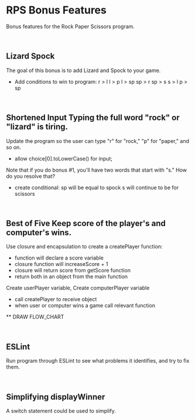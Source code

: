 # RPS Bonus Features

Bonus features for the Rock Paper Scissors program.

<br>

## Lizard Spock 
The goal of this bonus is to add Lizard and Spock to your game.

- Add conditions to win to program:
r > l
l > p
l > sp
sp > r
sp > s
s > l
p > sp
<br>

## Shortened Input Typing the full word "rock" or "lizard" is tiring. 
Update the program so the user can type "r" for "rock," "p" for "paper," and so on. 
- allow choice[0].toLowerCase() for input;


Note that if you do bonus #1, you'll have two words that start with "s." How do you resolve that?

- create conditional: 
sp will be equal to spock
s will continue to be for scissors


<br>

## Best of Five Keep score of the player's and computer's wins. 

Use closure and encapsulation to create a createPlayer function:
- function will declare a score variable
- closure function will increaseScore + 1
- closure will return score from getScore function
- return both in an object from the main function

Create userPlayer variable,
Create computerPlayer variable
  - call createPlayer to receive object
  - when user or computer wins a game call relevant function

** DRAW FLOW_CHART

<br>

## ESLint
Run program through ESLint to see what problems it identifies, and try to fix them.

<br>

## Simplifying displayWinner

A switch statement could be used to simplify. 